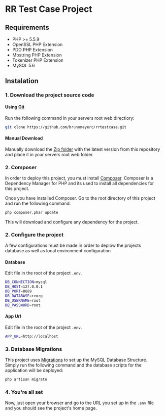 # RR Test Case Project


## Requirements

* PHP >= 5.5.9
* OpenSSL PHP Extension
* PDO PHP Extension
* Mbstring PHP Extension
* Tokenizer PHP Extension
* MySQL 5.6

## Instalation

### 1. Download the project source code

#### Using [Git](https://git-scm.com/)

Run the following command in your servers root web directiory:
```sh
git clone https://github.com/brunomayerc/rrtestcase.git
```
#### Manual Download

Manually download the [Zip folder](https://github.com/brunomayerc/rrtestcase/archive/master.zip) with the latest version from this repository and place it in your servers root web folder.

### 2. Composer

In order to deploy this project, you must install [Composer](https://git-scm.com/). Composer is a Dependency Manager for PHP and its used to install all dependencies for this project.

Once you have installed Composer. Go to the root directory of this project and run the following command:
```sh
php composer.phar update 
```

This will download and configure any dependency for the project.

### 2. Configure the project

A few configurations must be made in order to deplow the projects database as well as local environment configuration


#### Database

Edit file in the root of the project `.env`.

```sh
DB_CONNECTION=mysql
DB_HOST=127.0.0.1
DB_PORT=8889
DB_DATABASE=reorg
DB_USERNAME=root
DB_PASSWORD=root
```

#### App Url

Edit file in the root of the project `.env`.

```sh
APP_URL=http://localhost
```

### 3. Database Migrations

This project uses [Migrations](https://laravel.com/docs/5.2/migrations) to set up the MySQL Database Structure. Simply run the following command and the database scripts for the application will be deployed:

```sh
php artisan migrate 
```

### 4. You're all set

Now, just open your browser and go to the URL you set up in the `.env` file and you should see the project's home page.

